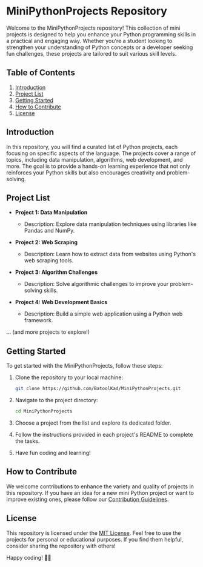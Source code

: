 # MiniPythonProjects Repository

Welcome to the MiniPythonProjects repository! This collection of mini projects is designed to help you enhance your Python programming skills in a practical and engaging way. Whether you're a student looking to strengthen your understanding of Python concepts or a developer seeking fun challenges, these projects are tailored to suit various skill levels.

## Table of Contents

1. [Introduction](#introduction)
2. [Project List](#project-list)
3. [Getting Started](#getting-started)
4. [How to Contribute](#how-to-contribute)
5. [License](#license)

## Introduction

In this repository, you will find a curated list of Python projects, each focusing on specific aspects of the language. The projects cover a range of topics, including data manipulation, algorithms, web development, and more. The goal is to provide a hands-on learning experience that not only reinforces your Python skills but also encourages creativity and problem-solving.

## Project List

- **Project 1: Data Manipulation**
  - Description: Explore data manipulation techniques using libraries like Pandas and NumPy.

- **Project 2: Web Scraping**
  - Description: Learn how to extract data from websites using Python's web scraping tools.

- **Project 3: Algorithm Challenges**
  - Description: Solve algorithmic challenges to improve your problem-solving skills.

- **Project 4: Web Development Basics**
  - Description: Build a simple web application using a Python web framework.

... (and more projects to explore!)

## Getting Started

To get started with the MiniPythonProjects, follow these steps:

1. Clone the repository to your local machine:

   ```bash
   git clone https://github.com/BatoolKad/MiniPythonProjects.git
   ```

2. Navigate to the project directory:

   ```bash
   cd MiniPythonProjects
   ```

3. Choose a project from the list and explore its dedicated folder.

4. Follow the instructions provided in each project's README to complete the tasks.

5. Have fun coding and learning!

## How to Contribute

We welcome contributions to enhance the variety and quality of projects in this repository. If you have an idea for a new mini Python project or want to improve existing ones, please follow our [Contribution Guidelines](CONTRIBUTING.md).

## License

This repository is licensed under the [MIT License](LICENSE). Feel free to use the projects for personal or educational purposes. If you find them helpful, consider sharing the repository with others!

Happy coding! 🐍✨
